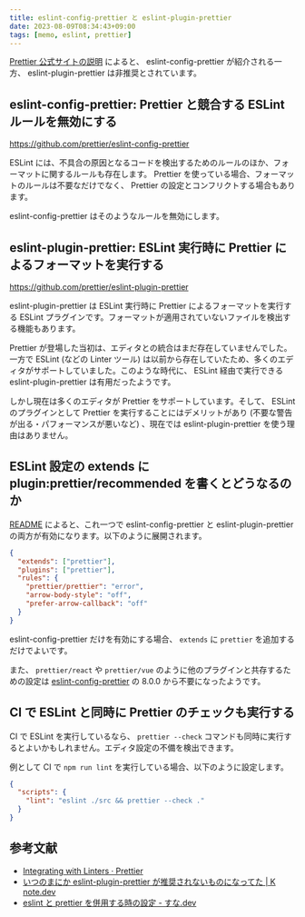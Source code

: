 ```yaml
---
title: eslint-config-prettier と eslint-plugin-prettier
date: 2023-08-09T08:34:43+09:00
tags: [memo, eslint, prettier]
---
```


[Prettier 公式サイトの説明](https://prettier.io/docs/en/integrating-with-linters) によると、 eslint-config-prettier が紹介される一方、 eslint-plugin-prettier は非推奨とされています。

## eslint-config-prettier: Prettier と競合する ESLint ルールを無効にする

https://github.com/prettier/eslint-config-prettier

ESLint には、不具合の原因となるコードを検出するためのルールのほか、フォーマットに関するルールも存在します。 Prettier を使っている場合、フォーマットのルールは不要なだけでなく、 Prettier の設定とコンフリクトする場合もあります。

eslint-config-prettier はそのようなルールを無効にします。

## eslint-plugin-prettier: ESLint 実行時に Prettier によるフォーマットを実行する

https://github.com/prettier/eslint-plugin-prettier

eslint-plugin-prettier は ESLint 実行時に Prettier によるフォーマットを実行する ESLint プラグインです。フォーマットが適用されていないファイルを検出する機能もあります。

Prettier が登場した当初は、エディタとの統合はまだ存在していませんでした。一方で ESLint (などの Linter ツール) は以前から存在していたため、多くのエディタがサポートしていました。このような時代に、 ESLint 経由で実行できる eslint-plugin-prettier は有用だったようです。

しかし現在は多くのエディタが Prettier をサポートしています。そして、 ESLint のプラグインとして Prettier を実行することにはデメリットがあり (不要な警告が出る・パフォーマンスが悪いなど) 、現在では eslint-plugin-prettier を使う理由はありません。

## ESLint 設定の extends に plugin:prettier/recommended を書くとどうなるのか

[README](https://github.com/prettier/eslint-plugin-prettier/tree/910aeb60a7456beb6193c634bb8dec1b7181312d#recommended-configuration) によると、これ一つで eslint-config-prettier と eslint-plugin-prettier の両方が有効になります。以下のように展開されます。

```json
{
  "extends": ["prettier"],
  "plugins": ["prettier"],
  "rules": {
    "prettier/prettier": "error",
    "arrow-body-style": "off",
    "prefer-arrow-callback": "off"
  }
}
```

eslint-config-prettier だけを有効にする場合、 `extends` に `prettier` を追加するだけでよいです。

また、 `prettier/react` や `prettier/vue` のように他のプラグインと共存するための設定は [eslint-config-prettier](https://github.com/prettier/eslint-config-prettier/blob/19826807f2d668a05bb9c29a5f6f6a6e6e3287e4/CHANGELOG.md#version-800-2021-02-21) の 8.0.0 から不要になったようです。

## CI で ESLint と同時に Prettier のチェックも実行する

CI で ESLint を実行しているなら、 `prettier --check` コマンドも同時に実行するとよいかもしれません。エディタ設定の不備を検出できます。

例として CI で `npm run lint` を実行している場合、以下のように設定します。

```json
{
  "scripts": {
    "lint": "eslint ./src && prettier --check ."
  }
}
```

## 参考文献

- [Integrating with Linters · Prettier](https://prettier.io/docs/en/integrating-with-linters)
- [いつのまにか eslint-plugin-prettier が推奨されないものになってた | K note.dev](https://knote.dev/post/2020-08-29/duprecated-eslint-plugin-prettier/)
- [eslint と prettier を併用する時の設定 - すな.dev](https://www.sunapro.com/eslint-with-prettier/)
